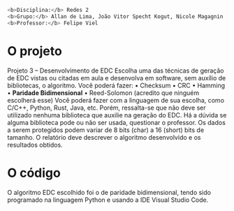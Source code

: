 
```sh
<b>Disciplina:</b> Redes 2
<b>Grupo:</b> Allan de Lima, João Vitor Specht Kogut, Nicole Magagnin
<b>Professor:</b> Felipe Viel
```


# O projeto

Projeto 3 – Desenvolvimento de EDC
Escolha uma das técnicas de geração de EDC vistas ou citadas em aula e desenvolva em software,
sem auxílio de bibliotecas, o algoritmo. Você poderá fazer:
• Checksum
• CRC
• Hamming
• <b>Paridade Bidimensional</b>
• Reed-Solomon (acredito que ninguém escolherá esse)
Você poderá fazer com a linguagem de sua escolha, como C/C++, Python, Rust, Java, etc. Porém,
ressalta-se que não deve ser utilizado nenhuma biblioteca que auxilie na geração do EDC. Há a
dúvida se alguma biblioteca pode ou não ser usada, questionar o professor. Os dados a serem
protegidos podem variar de 8 bits (char) a 16 (short) bits de tamanho. O relatório deve descrever o
algoritmo desenvolvido e os resultados obtidos.

# O código
O algoritmo EDC escolhido foi o de paridade bidimensional, tendo sido programado na linguagem Python e usando a IDE Visual Studio Code.

